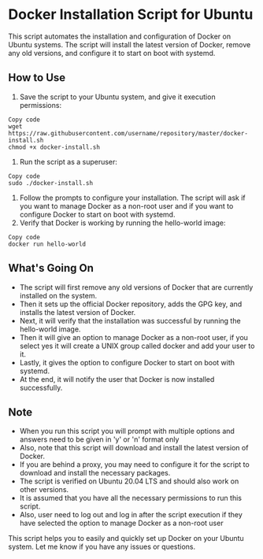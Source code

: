 # **Docker Installation Script for Ubuntu**

This script automates the installation and configuration of Docker on Ubuntu systems. The script will install the latest version of Docker, remove any old versions, and configure it to start on boot with systemd.

## **How to Use**

1. Save the script to your Ubuntu system, and give it execution permissions:

```
Copy code
wget https://raw.githubusercontent.com/username/repository/master/docker-install.sh
chmod +x docker-install.sh

```

1. Run the script as a superuser:

```
Copy code
sudo ./docker-install.sh

```

1. Follow the prompts to configure your installation. The script will ask if you want to manage Docker as a non-root user and if you want to configure Docker to start on boot with systemd.
2. Verify that Docker is working by running the hello-world image:

```
Copy code
docker run hello-world

```

## **What's Going On**

- The script will first remove any old versions of Docker that are currently installed on the system.
- Then it sets up the official Docker repository, adds the GPG key, and installs the latest version of Docker.
- Next, it will verify that the installation was successful by running the hello-world image.
- Then it will give an option to manage Docker as a non-root user, if you select yes it will create a UNIX group called docker and add your user to it.
- Lastly, it gives the option to configure Docker to start on boot with systemd.
- At the end, it will notify the user that Docker is now installed successfully.

## **Note**

- When you run this script you will prompt with multiple options and answers need to be given in 'y' or 'n' format only
- Also, note that this script will download and install the latest version of Docker.
- If you are behind a proxy, you may need to configure it for the script to download and install the necessary packages.
- The script is verified on Ubuntu 20.04 LTS and should also work on other versions.
- It is assumed that you have all the necessary permissions to run this script.
- Also, user need to log out and log in after the script execution if they have selected the option to manage Docker as a non-root user

This script helps you to easily and quickly set up Docker on your Ubuntu system. Let me know if you have any issues or questions.
